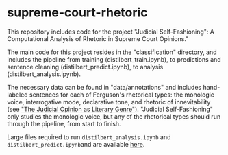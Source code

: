 # supreme-court-rhetoric
This repository includes code for the project "Judicial Self-Fashioning": A Computational Analysis of Rhetoric in Supreme Court Opinions." 

The main code for this project resides in the "classification" directory, and includes the pipeline from training (distilbert_train.ipynb), to predictions and sentence cleaning (distilbert_predict.ipynb), to analysis (distilbert_analysis.ipynb). 

The necessary data can be found in "data/annotations" and includes hand-labeled sentences for each of Ferguson's rhetorical types: the monologic voice, interrogative mode, declarative tone, and rhetoric of innevitability (see ["The Judicial Opinion as Literary Genre"](https://digitalcommons.law.yale.edu/yjlh/vol2/iss1/15/)). "Judicial Self-Fashioning" only studies the monologic voice, but any of the rhetorical types should run through the pipeline, from start to finish. 

Large files required to run `distilbert_analysis.ipynb` and `distilbert_predict.ipynb`and are available [here](https://drive.google.com/drive/folders/1OSFXfapiIt8Yto5ycpNn37BSMMBsq9NS?usp=sharing).

